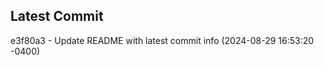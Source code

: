 
## Latest Commit
e3f80a3 - Update README with latest commit info (2024-08-29 16:53:20 -0400) <Yunxi-Zhou>
